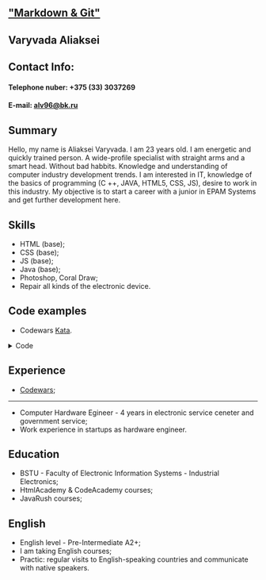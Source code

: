 ## ["Markdown & Git"][1]
[1]: https://github.com/rolling-scopes-school/tasks/blob/master/tasks/git-markdown.md
## Varyvada Aliaksei
## Contact Info:
#### Telephone nuber: +375 (33) 3037269
#### E-mail: alv96@bk.ru
## Summary 
Hello, my name is Aliaksei Varyvada. I am 23 years old. I am energetic and quickly trained person. A wide-profile specialist with straight arms and a smart head. Without bad habbits. Knowledge and understanding of computer industry development trends. I am interested in IT, knowledge of the basics of programming (C ++, JAVA, HTML5, CSS, JS), desire to work in this industry. My objective is to start a career with a junior in EPAM Systems and get further development here.
## Skills 
* HTML (base);
* CSS (base);
* JS (base);
* Java (base);
* Photoshop, Coral Draw;
* Repair all kinds of the electronic device.
## Code examples

* Codewars [Kata][2].

[2]: https://www.codewars.com/kata/the-observed-pin/train/javascript "Codewars"

<details>
  
<summary>Code</summary>

```javascript
  function getPINs(observed) {
    let arrR = [];
    let l = [...observed];
    for(let k = 0; k<l.length; k++){
        console.log(l[k]);
        switch (l[k]) {
            case '1' :
                arrR.push(['1', '2', '4']);
                break;
            case '2' :
                arrR.push(['1', '2', '3', '5']);
                break;
            case '3' :
                arrR.push(['3', '2', '6']);
                break;
            case '4' :
                arrR.push(['4', '1', '7', '5']);
                break;
            case '5' :
                arrR.push(['5', '2', '8', '4', '6']);
                break;
            case '6' :
                arrR.push(['6', '3', '9', '5']);
                break;
            case '7' :
                arrR.push(['7', '4', '8']);
                break;
            case '8' :
                arrR.push(['8', '5', '0', '7', '9']);
                break;
            case '9' :
                arrR.push(['9', '8', '6']);
                break;
            case '0' :
                arrR.push(['0', '8']);
                          break;
        }
    }
   function allPossibleCases(arr) {
        if (arr.length == 1) {
            return arr[0];
        } else {
            var result = [];
            var allCasesOfRest = allPossibleCases(arr.slice(1));  // recur with the rest of array
            for (var i = 0; i < allCasesOfRest.length; i++) {
                for (var j = 0; j < arr[0].length; j++) {
                    result.push(arr[0][j] + allCasesOfRest[i]);
                }
            }
            return result;
        }
        return result;
    }
   let arrItog = allPossibleCases(arrR);
   return (arrItog);
}  
```  
</details>

## Experience
* [Codewars][3];

[3]: https://www.codewars.com/users/Alivaria "Codewars"
***
* Computer Hardware Egineer - 4 years in electronic service ceneter and government service;
* Work experience in startups as hardware engineer.

## Education 
* BSTU - Faculty of Electronic Information Systems - Industrial Electronics;
* HtmlAcademy & CodeAcademy courses;
* JavaRush courses;

## English 
* English level - Pre-Intermediate A2+;
* I am taking English courses;
* Practic: regular visits to English-speaking countries and communicate with native speakers.

